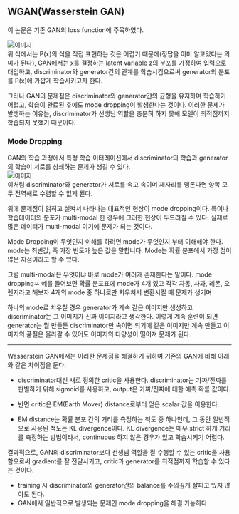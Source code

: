 ## WGAN(Wasserstein GAN)

이 논문은 기존 GAN의 loss function에 주목하였다.

![`이미지`](https://img1.daumcdn.net/thumb/R1280x0/?scode=mtistory2&fname=https%3A%2F%2Fblog.kakaocdn.net%2Fdn%2F4HgQb%2Fbtqu2IouBYN%2FdCQNXSAl4MS8F8ZkAKFkjk%2Fimg.png)   
위 식에서는 P(x)의 식을 직접 표현하는 것은 어렵기 때문에(정답을 이미 알고있다는 의미가 된다),
GAN에서는 x를 결정하는 latent variable z의 분포를 가정하여 입력으로 대입하고, discriminator와
generator간의 관계를 학습시킴으로써 generator의 분포를 P(x)에 가깝게 학습시키고자 한다.

그러나 GAN의 문제점은 discriminator와 generator간의 균형을 유지하며 학습하기 어렵고, 학습이 완료된 후에도 mode dropping이 발생한다는 것이다.
이러한 문제가 발생하는 이유는, discriminator가 선생님 역할을 충분히 하지 못해 모델이 최적점까지 학습되지 못했기 때문이다.

### Mode Dropping

GAN의 학습 과정에서 특정 학습 이터레이션에서 discriminator의 학습과 generator의 학습이 서로를 상쇄하는 문제가 생길 수 있다.   
![`이미지`](https://1.bp.blogspot.com/-vgiN_5VQAM8/WZkIIcklDOI/AAAAAAAAAJo/cVjRqFYVUqIQiCW7fa4sOxqlt1eLaxyMwCEwYBhgL/s1600/12.png)   
이처럼 discriminator와 generator가 서로를 속고 속이며 제자리를 맴돈다면 양쪽 모두 전역해로 수렴할 수 없게 된다.

위에 문제점이 얽히고 설켜서 나타나는 대표적인 현상이 mode dropping이다. 특이나 학습데이터의 분포가 multi-modal 한 경우에 그러한 현상이 두드러질 수 있다.
실제로 많은 데이터가 multi-modal 이기에 문제가 되는 것이다.

Mode Dropping이 무엇인지 이해를 하려면 mode가 무엇인지 부터 이해해야 한다. mode는 최빈값, 즉 가장 빈도가 높은 값을 말합니다.
Mode는 확률 분포에서 가장 점이 많은 지점이라고 할 수 있다.

그럼 multi-modal은 무엇이냐 바로 mode가 여러개 존재한다는 말이다. mode droppingㅉ
예를 들어보면 확률 분포표에 mode가 4개 있고 각각 자몽, 사과, 레몬, 오렌지라고 해보자 4개의 mode 중 하나로만 치우쳐서 변환시킬 때 문제가 생기며

하나의 mode로 치우칠 경우 generator가 계속 같은 이미지만 생성하고 discriminator는 그 이미지가 진짜 이미지라고 생각한다.
이렇게 계속 훈련이 되면 generator는 뭘 만들든 discriminator만 속이면 되기에 같은 이미지만 계속 만들고 
이미지의 품질은 올라갈 수 있어도 이미지의 다양성이 떨어져 문제가 된다.

---

Wasserstein GAN에서는 이러한 문제점을 해결하기 위하여 기존의 GAN에 비해 아래와 같은 차이점을 둔다.   

+ discriminator대신 새로 정의한 critic을 사용한다. discriminator는 가짜/진짜를 판별하기 위해 sigmoid를 사용하고,
output은 가짜/진짜에 대한 예측 확률 값이다.
  
+ 반면 critic은 EM(Earth Mover) distance로부터 얻은 scalar 값을 이용한다.
+ EM distance는 확률 분포 간의 거리를 측정하는 척도 중 하나인데, 그 동안 일반적으로 사용된 척도는 KL divergence이다.
KL divergence는 매우 strict 하게 거리를 측정하는 방법이라서, continuous 하지 않은 경우가 있고 학습시키기 어렵다.
  
결과적으로, GAN의 discriminator보다 선생님 역할을 잘 수행할 수 있는 critic을 사용함으로써 gradient를 잘 전달시키고,
critic과 generator를 최적점까지 학습할 수 있다는 것이다.

+ training 시 discriminator와 generator간의 balance를 주의깊게 살피고 있지 않아도 된다.
+ GAN에서 일반적으로 발생되는 문제인 mode dropping을 해결 가능하다.

